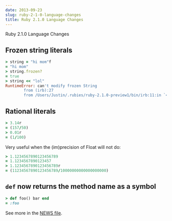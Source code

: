 ```yaml
---
date: 2013-09-23
slug: ruby-2-1-0-language-changes
title: Ruby 2.1.0 Language Changes
---
```


Ruby 2.1.0 Language Changes

## Frozen string literals

```rb
> string = "hi mom"f
= "hi mom"
> string.frozen?
= true
> string << "lol"
RuntimeError: can't modify frozen String
        from (irb):27
        from /Users/Justin/.rubies/ruby-2.1.0-preview1/bin/irb:11:in `<main>'
```

## Rational literals

```rb
> 3.14r
= (157/50)
> 0.01r
= (1/100)
```

Very useful when the (im)precision of Float will not do:

```rb
> 1.1234567890123456789
= 1.1234567890123457
> 1.1234567890123456789r
= (11234567890123456789/10000000000000000000)
```

## `def` now returns the method name as a symbol

```rb
> def foo() bar end
= :foo
```

See more in the [NEWS file](https://github.com/ruby/ruby/blob/b23bbb1/NEWS).
